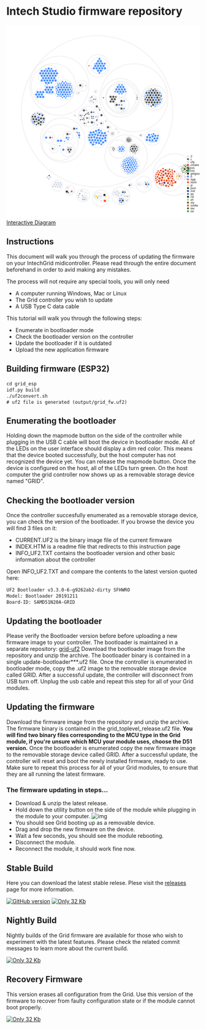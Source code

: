 # Intech Studio firmware repository
![img](./diagram.svg)
[Interactive Diagram](https://mango-dune-07a8b7110.1.azurestaticapps.net/?repo=intechstudio%2Fgrid-fw)

## Instructions
This document will walk you through the process of updating the firmware on your IntechGrid midicontroller. Please read through the  entire document beforehand in order to avid making any mistakes.
 
 The process will not require any special tools, you will only need
 - A computer running Windows, Mac or Linux
 - The Grid controller you wish to update
 - A USB Type C data cable
 
This tutorial will walk you through the following steps:
 - Enumerate in bootloader mode
 - Check the bootloader version on the controller
 - Update the bootloader if it is outdated
 - Upload the new application firmware

## Building firmware (ESP32)
```
cd grid_esp
idf.py build
./uf2convert.sh
# uf2 file is generated (output/grid_fw.uf2)
```
 
## Enumerating the bootloader

Holding down the mapmode button on the side of the controller while plugging in the USB C cable will boot the device in bootloader mode. All of the LEDs on the user interface should display a dim red color. This means that the device booted successfully, but the host computer has not recognized the device yet. You can release the mapmode button. Once the device is configured on the host, all of the LEDs turn green. On the host computer the grid controller now shows up as a removable storage device named "GRID".

## Checking the bootloader version
Once the controller succesfully enumerated as a removable storage device, you can check the version of the bootloader. If you browse the device you will find 3 files on it:
- CURRENT.UF2 is the binary image file of the current firmware
- INDEX.HTM is a readme file that redirects to this instruction page
- INFO_UF2.TXT contains the bootloader version and other basic information about the controller

Open INFO_UF2.TXT and compare the contents to the latest version quoted here:

```
UF2 Bootloader v3.3.0-6-g9262ab2-dirty SFHWRO
Model: Bootloader 20191211
Board-ID: SAMD51N20A-GRID
```

## Updating the bootloader
Please verify the Bootloader version before before uploading a new firmware image to your controller. The bootloader is maintained in a separate repository:
[grid-uf2](https://github.com/intechstudio/grid-uf2/releases/tag/v4.3.3-8)
Download the bootloader image from the repository and unzip the archive. The bootloader binary is contained in a single update-bootloader***.uf2 file. Once the controller is enumerated in bootloader mode, copy the .uf2 image to the removable storage device called GRID. After a successful update, the controller will disconnect from USB turn off. Unplug the usb cable and repeat this step for all of your Grid modules.

## Updating the firmware
Download the firmware image from the repository and unzip the archive. The firmware binary is contained in the  grid_toplevel_release.uf2 file. **You will find two binary files corresponding to the MCU type in the Grid module, if you're unsure which MCU your module uses, choose the D51 version.** Once the bootloader is enumerated copy the new firmware image to the removable storage device called GRID. After a successful update, the controller will reset and boot the newly installed firmware, ready to use. Make sure to repeat this process for all of your Grid modules, to ensure that they are all running the latest firmware.

### The firmware updating in steps...
- Download & unzip the latest release.
- Hold down the utility button on the side of the module while plugging in the module to your computer.
![img](https://intech.studio/assets/image/access_bootloader.gif)
- You should see Grid booting up as a removable device.
- Drag and drop the new firmware on the device.
- Wait a few seconds, you should see the module rebooting.
- Disconnect the module.
- Reconnect the module, it should work fine now.

## Stable Build
Here you can download the latest stable relese. Plese visit the [releases](https://github.com/intechstudio/grid-fw/releases)
page for more information.

[![GitHub version](https://badge.fury.io/gh/intechstudio%2Fgrid-fw.svg)](https://github.com/intechstudio/grid-fw/releases/latest)
[![Only 32 Kb](https://badge-size.herokuapp.com/intechstudio/grid-fw/master/binary/grid_release.uf2)](https://github.com/intechstudio/grid-fw/tree/master/binary/grid_release.uf2)

## Nightly Build
Nightly builds of the Grid firmware are available for those who wish to experiment with the latest features.
Please check the related commit messages to learn more about the current build.

[![Only 32 Kb](https://badge-size.herokuapp.com/intechstudio/grid-fw/master/binary/grid_nightly.uf2)](https://github.com/intechstudio/grid-fw/tree/master/binary/grid_nightly.uf2)


## Recovery Firmware
This version erases all configuration from the Grid. Use this version of the firmware to recover from faulty configuration state or if the module cannot boot properly. 

[![Only 32 Kb](https://badge-size.herokuapp.com/intechstudio/grid-fw/master/binary/grid_nvm_hardware_test.uf2)](https://github.com/intechstudio/grid-fw/tree/master/binary/grid_nvm_hardware_test.uf2)

